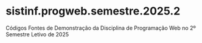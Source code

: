 # sistinf.progweb.semestre.2025.2
Códigos Fontes de Demonstração da Disciplina de Programação Web no 2º Semestre Letivo de 2025
